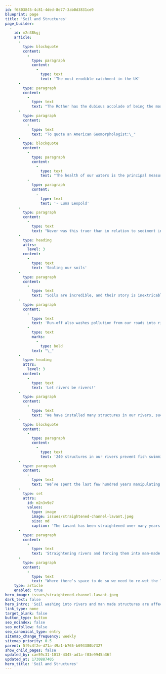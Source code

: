 ```yaml
---
id: f6803845-4c81-4ded-8e77-3ab0d3831ce9
blueprint: page
title: 'Soil and Structures'
page_builder:
  -
    id: m2n38kgj
    article:
      -
        type: blockquote
        content:
          -
            type: paragraph
            content:
              -
                type: text
                text: 'The most erodible catchment in the UK'
      -
        type: paragraph
        content:
          -
            type: text
            text: "The Rother has the dubious accolade of being the most erodible catchment in the UK. Here the sandy soils are easily washed into the river during rainfall. Soil in the river is known as sediment. It affects water quality and smothers gravels and plants.\_Fish can’t lay their eggs in gravels which are smothered by sediment."
      -
        type: paragraph
        content:
          -
            type: text
            text: "To quote an American Geomorphologist:\_"
      -
        type: blockquote
        content:
          -
            type: paragraph
            content:
              -
                type: text
                text: "The health of our waters is the principal measure of how we live on the\_land."
          -
            type: paragraph
            content:
              -
                type: text
                text: '- Luna Leopold'
      -
        type: paragraph
        content:
          -
            type: text
            text: "Never was this truer than in relation to sediment in the Rother.\_"
      -
        type: heading
        attrs:
          level: 3
        content:
          -
            type: text
            text: 'Sealing our soils'
      -
        type: paragraph
        content:
          -
            type: text
            text: "Soils are incredible, and their story is inextricably linked with our rivers. In a natural system soils hold water during rainfall, making it available for plants and releasing it slowly to the riverscape over time. But in so many areas we are sealing our soils, installing hard surfaces instead.\_Water rushes off hard surfaces, increasing the risk of flooding. Around 30,000 properties in our area are at risk of flooding from this type of ‘surface water’.\_"
      -
        type: paragraph
        content:
          -
            type: text
            text: 'Run-off also washes pollution from our roads into rivers. Using our cars leaves behind a toxic mix of chemicals on the surface of the road (think of the black slush when it snows). These chemicals then run into our rivers - a poisonous peril for the wildlife living there. '
          -
            type: text
            marks:
              -
                type: bold
            text: "\_"
      -
        type: heading
        attrs:
          level: 3
        content:
          -
            type: text
            text: 'Let rivers be rivers!'
      -
        type: paragraph
        content:
          -
            type: text
            text: "We have installed many structures in our rivers, such as locks, weirs, and culverts (where the river flows through a giant pipe). They interrupt the natural flow, stop fish moving up and downstream and, in the Rother, trap huge amounts of sediment behind them.\_"
      -
        type: blockquote
        content:
          -
            type: paragraph
            content:
              -
                type: text
                text: '240 structures in our rivers prevent fish swimming up and downstream'
      -
        type: paragraph
        content:
          -
            type: text
            text: "We’ve spent the last few hundred years manipulating river flows, trying to drain land, direct rivers, hold water back here and there to suit our human needs.\_We’ve now realised the error of our ways and will likely spend the next few decades trying to reverse this!\_"
      -
        type: set
        attrs:
          id: m2n3v9e7
          values:
            type: image
            image: issues/straightened-channel-lavant.jpeg
            size: md
            caption: 'The Lavant has been straightened over many years.'
      -
        type: paragraph
        content:
          -
            type: text
            text: 'Straightening rivers and forcing them into man-made channels prevents them from behaving naturally. Luna Leopold also said ‘The stream has to have change’. Our rivers need to be free to grow and shrink, shift and sway. They should be sinuous, meandering here and there in braided multi-channels. Rivers and floodplains should be one in the same entity. Our desire to control rivers is often at our peril - we see more frequent and severe flooding events downstream where rivers are constrained. '
      -
        type: paragraph
        content:
          -
            type: text
            text: "Where there’s space to do so we need to re-wet the landscape, allowing nature to do its thing.\_There are so many benefits for us too."
    type: article
    enabled: true
hero_image: issues/straightened-channel-lavant.jpeg
dark_text: false
hero_intro: 'Soil washing into rivers and man made structures are affecting the health of our rivers.'
link_type: none
target_blank: false
button_type: button
seo_noindex: false
seo_nofollow: false
seo_canonical_type: entry
sitemap_change_frequency: weekly
sitemap_priority: 0.5
parent: 5f9c4f2e-d71a-49a1-b765-b694380b7327
show_child_pages: false
updated_by: cae59c31-1013-4345-ad1a-f03e9945a36f
updated_at: 1730887405
hero_title: 'Soil and Structures'
---
```

